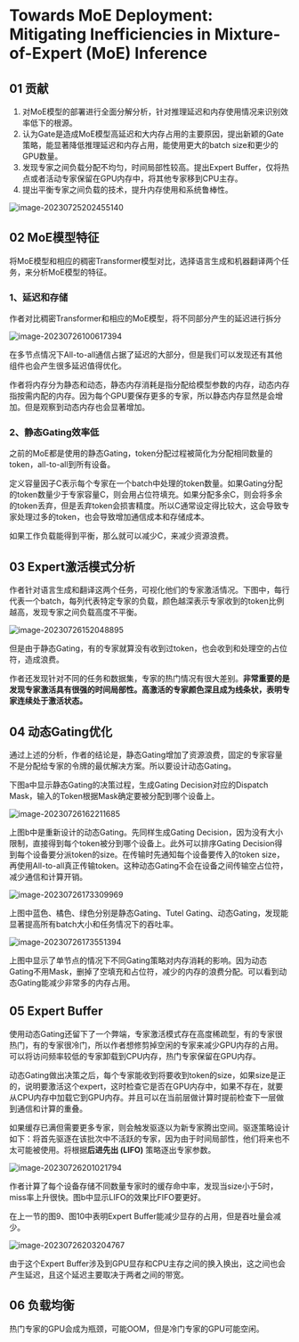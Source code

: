 # Towards MoE Deployment: Mitigating Inefficiencies in Mixture-of-Expert (MoE) Inference

## 01 贡献

1. 对MoE模型的部署进行全面分解分析，针对推理延迟和内存使用情况来识别效率低下的根源。
2. 认为Gate是造成MoE模型高延迟和大内存占用的主要原因，提出新颖的Gate策略，能显著降低推理延迟和内存占用，能使用更大的batch size和更少的GPU数量。
3. 发现专家之间负载分配不均匀，时间局部性较高。提出Expert Buffer，仅将热点或者活动专家保留在GPU内存中，将其他专家移到CPU主存。
4. 提出平衡专家之间负载的技术，提升内存使用和系统鲁棒性。

![image-20230725202455140](img/TowardsMoEDeploymentMitigatingInefficienciesinMixture-of-Expert(MoE)Inference/image-20230725202455140.png)

## 02 MoE模型特征

将MoE模型和相应的稠密Transformer模型对比，选择语言生成和机器翻译两个任务，来分析MoE模型的特征。

### 1、延迟和存储

作者对比稠密Transformer和相应的MoE模型，将不同部分产生的延迟进行拆分

![image-20230726100617394](img/TowardsMoEDeploymentMitigatingInefficienciesinMixture-of-Expert(MoE)Inference/image-20230726100617394.png)

在多节点情况下All-to-all通信占据了延迟的大部分，但是我们可以发现还有其他组件也会产生很多延迟值得优化。

作者将内存分为静态和动态，静态内存消耗是指分配给模型参数的内存，动态内存指按需内配的内存。因为每个GPU要保存更多的专家，所以静态内存显然是会增加。但是观察到动态内存也会显著增加。

### 2、静态Gating效率低

之前的MoE都是使用的静态Gating，token分配过程被简化为分配相同数量的token，all-to-all到所有设备。

定义容量因子C表示每个专家在一个batch中处理的token数量。如果Gating分配的token数量少于专家容量C，则会用占位符填充。如果分配多余C，则会将多余的token丢弃，但是丢弃token会损害精度。所以C通常设定得比较大，这会导致专家处理过多的token，也会导致增加通信成本和存储成本。

如果工作负载能得到平衡，那么就可以减少C，来减少资源浪费。

## 03 Expert激活模式分析

作者针对语言生成和翻译这两个任务，可视化他们的专家激活情况。下图中，每行代表一个batch，每列代表特定专家的负载，颜色越深表示专家收到的token比例越高，发现专家之间负载高度不平衡。

![image-20230726152048895](img/TowardsMoEDeploymentMitigatingInefficienciesinMixture-of-Expert(MoE)Inference/image-20230726152048895.png)

但是由于静态Gating，有的专家就算没有收到过token，也会收到和处理空的占位符，造成浪费。

作者还发现针对不同的任务和数据集，专家的热门情况有很大差别。**非常重要的是发现专家激活具有很强的时间局部性。高激活的专家颜色深且成为线条状，表明专家连续处于激活状态。**

## 04 动态Gating优化

通过上述的分析，作者的结论是，静态Gating增加了资源浪费，固定的专家容量不是分配给专家的令牌的最优解决方案。所以要设计动态Gating。

下图a中显示静态Gating的决策过程，生成Gating Decision对应的Dispatch Mask，输入的Token根据Mask确定要被分配到哪个设备上。

![image-20230726162211685](img/TowardsMoEDeploymentMitigatingInefficienciesinMixture-of-Expert(MoE)Inference/image-20230726162211685.png)

上图b中是重新设计的动态Gating。先同样生成Gating Decision，因为没有大小限制，直接得到每个token被分到哪个设备上。此外可以排序Gating Decision得到每个设备要分派token的size。在传输时先通知每个设备要传入的token size，再使用All-to-all真正传输token。这种动态Gating不会在设备之间传输空占位符，减少通信和计算开销。

![image-20230726173309969](img/TowardsMoEDeploymentMitigatingInefficienciesinMixture-of-Expert(MoE)Inference/image-20230726173309969.png)

上图中蓝色、橘色、绿色分别是静态Gating、Tutel Gating、动态Gating，发现能显著提高所有batch大小和任务情况下的吞吐率。

![image-20230726173551394](img/TowardsMoEDeploymentMitigatingInefficienciesinMixture-of-Expert(MoE)Inference/image-20230726173551394.png)

上图中显示了单节点的情况下不同Gating策略对内存消耗的影响。因为动态Gating不用Mask，删掉了空填充和占位符，减少的内存的浪费分配。可以看到动态Gating能减少非常多的内存占用。

## 05 Expert Buffer

使用动态Gating还留下了一个弊端，专家激活模式存在高度稀疏型，有的专家很热门，有的专家很冷门，所以作者想修剪掉空闲的专家来减少GPU内存的占用。可以将访问频率较低的专家卸载到CPU内存，热门专家保留在GPU内存。

动态Gating做出决策之后，每个专家能收到将要收到token的size，如果size是正的，说明要激活这个expert，这时检查它是否在GPU内存中，如果不存在，就要从CPU内存中加载它到GPU内存。并且可以在当前层做计算时提前检查下一层做到通信和计算的重叠。

如果缓存已满但需要更多专家，则会触发驱逐以为新专家腾出空间。驱逐策略设计如下：将⾸先驱逐在该批次中不活跃的专家，因为由于时间局部性，他们将来也不太可能被使⽤。将根据**后进先出 (LIFO)** 策略逐出专家参数。

![image-20230726201021794](img/TowardsMoEDeploymentMitigatingInefficienciesinMixture-of-Expert(MoE)Inference/image-20230726201021794.png)

作者计算了每个设备存储不同数量专家时的缓存命中率，发现当size小于5时，miss率上升很快。图b中显示LIFO的效果比FIFO要更好。

在上一节的图9、图10中表明Expert Buffer能减少显存的占用，但是吞吐量会减少。

![image-20230726203204767](img/TowardsMoEDeploymentMitigatingInefficienciesinMixture-of-Expert(MoE)Inference/image-20230726203204767.png)

由于这个Expert Buffer涉及到GPU显存和CPU主存之间的换入换出，这之间也会产生延迟，且这个延迟主要取决于两者之间的带宽。

## 06 负载均衡

热门专家的GPU会成为瓶颈，可能OOM，但是冷门专家的GPU可能空闲。













